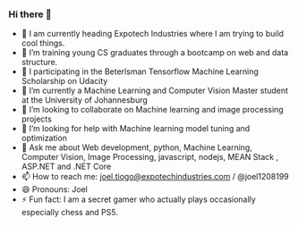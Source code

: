 ### Hi there 👋
- 🔭 I am currently heading Expotech Industries where I am trying to build cool things.
- 🔭 I’m training young CS graduates through a bootcamp on web and data structure. 
- 🔭 I participating in the Beterlsman Tensorflow Machine Learning Scholarship on Udacity
- 🌱 I’m currently a Machine Learning and Computer Vision Master student at the University of Johannesburg
- 👯 I’m looking to collaborate on Machine learning and image processing projects
- 🤔 I’m looking for help with Machine learning model tuning and optimization
- 💬 Ask me about Web development, python, Machine Learning, Computer Vision, Image Processing, javascript, nodejs, MEAN Stack , ASP.NET and .NET Core
- 📫 How to reach me: joel.tiogo@expotechindustries.com / @joel1208199
- 😄 Pronouns: Joel
- ⚡ Fun fact: I am a secret gamer who actually plays occasionally especially chess and PS5.
